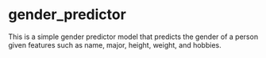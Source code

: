 # gender_predictor

This is a simple gender predictor model that predicts the gender of a person given features such as name, major, height, weight, and hobbies. 
